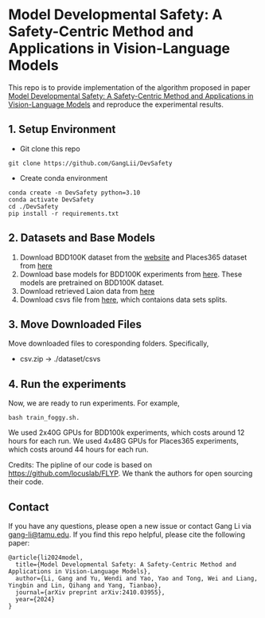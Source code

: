 # Model Developmental Safety: A Safety-Centric Method and Applications in Vision-Language Models

This repo is to provide implementation of the algorithm proposed in paper [Model Developmental Safety: A Safety-Centric Method and Applications in Vision-Language Models](https://arxiv.org/abs/2410.03955) and reproduce the experimental results.


## 1. Setup Environment
* Git clone this repo
```
git clone https://github.com/GangLii/DevSafety
```
* Create conda environment
```
conda create -n DevSafety python=3.10
conda activate DevSafety
cd ./DevSafety
pip install -r requirements.txt
```

## 2. Datasets and Base Models

1. Download BDD100K dataset from the [website]() and Places365 dataset from [here]()
2. Download base models for BDD100K experiments from [here](). These models are pretrained on BDD100K dataset.
3. Download retrieved Laion data from [here]()
4. Download csvs file from [here](), which contaions data sets splits.


## 3. Move Downloaded Files
Move downloaded files to coresponding folders. Specifically,
* csv.zip -> ./dataset/csvs

## 4. Run the experiments
Now, we are ready to run experiments. For example,
```
bash train_foggy.sh.
```
We used 2x40G GPUs for BDD100k experiments, which costs around 12 hours for each run.  We used 4x48G GPUs for Places365 experiments, which costs around 44 hours for each run.



Credits: The pipline of our code is based on <https://github.com/locuslab/FLYP>. We thank the authors for open sourcing their code.


## Contact
If you have any questions, please open a new issue or contact Gang Li via <gang-li@tamu.edu>. If you find this repo helpful, please cite the following paper:
```
@article{li2024model,
  title={Model Developmental Safety: A Safety-Centric Method and Applications in Vision-Language Models},
  author={Li, Gang and Yu, Wendi and Yao, Yao and Tong, Wei and Liang, Yingbin and Lin, Qihang and Yang, Tianbao},
  journal={arXiv preprint arXiv:2410.03955},
  year={2024}
}
```